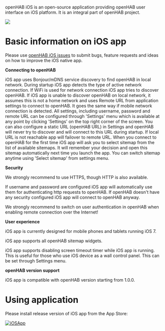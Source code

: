 openHAB iOS is an open-source application providing openHAB user interface on iOS platform. It is an integral part of openHAB project.

<img src="http://www.openhab.org/images/ui/ios-screens.png">

# Basic information on iOS app

Please use [openHAB iOS issues](https://github.com/openhab/openhab.ios/issues) to submit bugs, feature requests and ideas on how to improve the iOS native app.

**Connecting to openHAB**

iOS app uses Bonjour/mDNS service discovery to find openHAB in local network. During startup iOS app detects the type of active network connection. If WiFi is used for network connection iOS app tries to discover openHAB.
If iOS app is unable to discover openHAB on local network, it assumes this is not a home network and uses Remote URL from application settings to connect to openHAB. It goes the same way if mobile network connection is detected. All settings, including username, password and remote URL can be configured through 'Settings' menu which is available at any point by clicking 'Settings' on the top right corner of the screen. You can also configure a static URL (openHAB URL) in Settings and openHAB will never try to discover and will connect to this URL during startup. If local URL is not reachable app will failover to remote URL.
When you connect to openHAB for the first time iOS app will ask you to select sitemap from the list of available sitemaps. It will remember your decision and open this sitemap automatically next time you launch the app. You can switch sitemap anytime using 'Select sitemap' from settings menu.

**Security**

We strongly recommend to use HTTPS, though HTTP is also available.

If username and password are configured iOS app will automatically use them for authenticating http requests to openHAB. If openHAB doesn't have any security configured iOS app will connect to openHAB anyway.

We strongly recommend to switch on user authentication in openHAB when enabling remote connection over the Internet!

**User experience**

iOS app is currently designed for mobile phones and tablets running iOS 7.

iOS app supports all openHAB sitemap widgets.

iOS app supports disabling screen timeout timer while iOS app is running. This is useful for those who use iOS device as a wall control panel. This can be set through Settings menu.

**openHAB version support**

iOS app is compatible with openHAB version starting from 1.0.0.

# Using application

Please install release version of iOS app from the App Store:

[![iOSApp](http://raw.github.com/wiki/openhab/openhab/images/app-store-badges.png)](http://itunes.apple.com/us/app/openhab/id492054521?mt=8)
